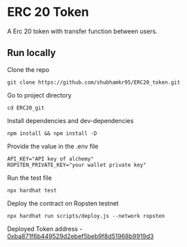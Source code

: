 # ERC 20 Token

A Erc 20 token with transfer function between users.

## Run locally

Clone the repo

```
git clone https://github.com/shubhamkr95/ERC20_token.git
```

Go to project directory

```
cd ERC20_git
```

Install dependencies and dev-dependencies

```
npm install && npm install -D
```

Provide the value in the .env file

```
API_KEY="API key of alchemy"
ROPSTEN_PRIVATE_KEY="your wallet private key"
```

Run the test file

```
npx hardhat test
```

Deploy the contract on Ropsten testnet

```
npx hardhat run scripts/deploy.js --network ropsten
```

Deployed Token address - [0xba871f6b449529d2ebef5beb9f8d51968b9919d3](https://ropsten.etherscan.io/tx/0x0e8dc0f62550c10ed11e975a28e9d5bb0cf03553674c4d37ceac9abe383651d1)
